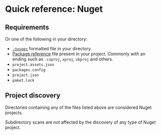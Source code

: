 # Quick reference: Nuget

## Requirements

Or one of the following in your directory:

- [`.nuspec`](https://docs.microsoft.com/en-us/nuget/reference/nuspec) formatted file in your directory.
- [Package reference](https://docs.microsoft.com/en-us/nuget/consume-packages/package-references-in-project-files) file present in your project. Commonly with an ending such as `.csproj`, `xproj`, `vbproj` and others.
- `project.assets.json`
- `packages.config`
- `project.json`
- `paket.lock`

## Project discovery

Directories containing any of the files listed above are considered Nuget projects.

Subdirectory scans are not affected by the discovery of any type of Nuget project.